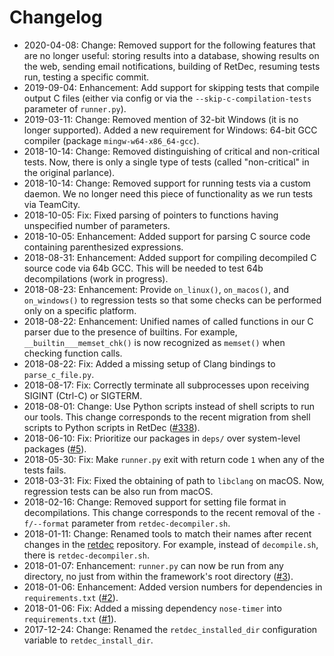 # Changelog

* 2020-04-08: Change: Removed support for the following features that are no longer useful: storing results into a database, showing results on the web, sending email notifications, building of RetDec, resuming tests run, testing a specific commit.
* 2019-09-04: Enhancement: Add support for skipping tests that compile output C files (either via config or via the `--skip-c-compilation-tests` parameter of `runner.py`).
* 2019-03-11: Change: Removed mention of 32-bit Windows (it is no longer supported). Added a new requirement for Windows: 64-bit GCC compiler (package `mingw-w64-x86_64-gcc`).
* 2018-10-14: Change: Removed distinguishing of critical and non-critical tests. Now, there is only a single type of tests (called "non-critical" in the original parlance).
* 2018-10-14: Change: Removed support for running tests via a custom daemon. We no longer need this piece of functionality as we run tests via TeamCity.
* 2018-10-05: Fix: Fixed parsing of pointers to functions having unspecified number of parameters.
* 2018-10-05: Enhancement: Added support for parsing C source code containing parenthesized expressions.
* 2018-08-31: Enhancement: Added support for compiling decompiled C source code via 64b GCC. This will be needed to test 64b decompilations (work in progress).
* 2018-08-23: Enhancement: Provide `on_linux()`, `on_macos()`, and `on_windows()` to regression tests so that some checks can be performed only on a specific platform.
* 2018-08-22: Enhancement: Unified names of called functions in our C parser due to the presence of builtins. For example, `__builtin___memset_chk()` is now recognized as `memset()` when checking function calls.
* 2018-08-22: Fix: Added a missing setup of Clang bindings to `parse_c_file.py`.
* 2018-08-17: Fix: Correctly terminate all subprocesses upon receiving SIGINT (Ctrl-C) or SIGTERM.
* 2018-08-01: Change: Use Python scripts instead of shell scripts to run our tools. This change corresponds to the recent migration from shell scripts to Python scripts in RetDec ([#338](https://github.com/avast/retdec/pull/338)).
* 2018-06-10: Fix: Prioritize our packages in `deps/` over system-level packages ([#5](https://github.com/avast/retdec-regression-tests-framework/issues/5)).
* 2018-05-30: Fix: Make `runner.py` exit with return code `1` when any of the tests fails.
* 2018-03-31: Fix: Fixed the obtaining of path to `libclang` on macOS. Now, regression tests can be also run from macOS.
* 2018-02-16: Change: Removed support for setting file format in decompilations. This change corresponds to the recent removal of the `-f/--format` parameter from `retdec-decompiler.sh`.
* 2018-01-11: Change: Renamed tools to match their names after recent changes in the [retdec](https://github.com/avast/retdec) repository. For example, instead of `decompile.sh`, there is `retdec-decompiler.sh`.
* 2018-01-07: Enhancement: `runner.py` can now be run from any directory, no just from within the framework's root directory ([#3](https://github.com/avast/retdec-regression-tests-framework/pull/3)).
* 2018-01-06: Enhancement: Added version numbers for dependencies in `requirements.txt` ([#2](https://github.com/avast/retdec-regression-tests-framework/pull/2)).
* 2018-01-06: Fix: Added a missing dependency `nose-timer` into `requirements.txt` ([#1](https://github.com/avast/retdec-regression-tests-framework/pull/1)).
* 2017-12-24: Change: Renamed the `retdec_installed_dir` configuration variable to `retdec_install_dir`.
